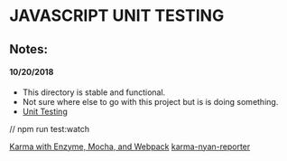# **JAVASCRIPT UNIT TESTING**

## **Notes:**

#### **10/20/2018**
- This directory is stable and functional.
- Not sure where else to go with this project but is is doing something.
- [Unit Testing](https://teamtreehouse.com/library/javascript-unit-testing)

// npm run test:watch

[Karma with Enzyme, Mocha, and Webpack](https://medium.com/@Jukejc/setting-up-karma-to-work-with-enzyme-mocha-and-webpack-in-2017-1ab0c2e9ef00)
[karma-nyan-reporter](https://www.npmjs.com/package/karma-nyan-reporter)